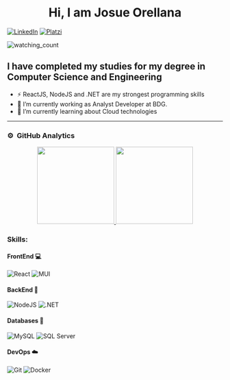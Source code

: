 ### <h1 align="center">Hi, I am Josue Orellana </h1>

[![LinkedIn](https://img.shields.io/badge/linkedin-%230077B5.svg?style=for-the-badge&logo=linkedin&logoColor=white)](https://www.linkedin.com/in/josue-orellana-460624207/)
[![Platzi](https://img.shields.io/static/v1?style=for-the-badge&message=Platzi&color=222222&logo=Platzi&logoColor=98CA3F&label=)](https://platzi.com/p/josuegorellanac/)


<img src="https://komarev.com/ghpvc/?username=Guillermo-O-C&color=blue&&style=plastic" alt="watching_count" />


## I have completed my studies for my degree in Computer Science and Engineering
- ⚡ ReactJS, NodeJS and .NET are my strongest programming skills
- 🔭 I’m currently working as Analyst Developer at BDG. 
- 🌱 I’m currently learning about Cloud technologies 
---


### ⚙️ &nbsp;GitHub Analytics

<p align="center">
<a href="https://github.com/Guillermo-O-C">
  <img height="180em" src="https://github-readme-stats-eight-theta.vercel.app/api/top-langs/?username=Guillermo-O-C&layout=compact&langs_count=8&theme=react"/>
  <img height="180em" src="https://github-readme-stats-eight-theta.vercel.app/api?username=Guillermo-O-C&show_icons=true&theme=react&include_all_commits=true&count_private=true"/>
</a>
</p>

### Skills:

#### FrontEnd 💻
![React](https://img.shields.io/badge/react-%2320232a.svg?style=for-the-badge&logo=react&logoColor=%2361DAFB)
![MUI](https://img.shields.io/badge/MUI-%230081CB.svg?style=for-the-badge&logo=mui&logoColor=white)

#### BackEnd 🔧
![NodeJS](https://img.shields.io/badge/node.js-6DA55F?style=for-the-badge&logo=node.js&logoColor=white)
![.NET](https://img.shields.io/badge/.NET-5C2D91?style=for-the-badge&logo=.net&logoColor=white)

#### Databases 💾
![MySQL](https://img.shields.io/badge/mysql-%2300f.svg?style=for-the-badge&logo=mysql&logoColor=white&color=black)
![SQL Server](https://img.shields.io/badge/Microsoft_SQL_Server-CC2927?style=for-the-badge&logo=microsoft-sql-server&logoColor=white)

#### DevOps ☁️
![Git](https://img.shields.io/badge/git-%23F05033.svg?style=for-the-badge&logo=git&logoColor=white)
![Docker](https://img.shields.io/badge/docker-%230db7ed.svg?style=for-the-badge&logo=docker&logoColor=white)

<!--
**Guillermo-O-C/guillermo-o-c** is a ✨ _special_ ✨ repository because its `README.md` (this file) appears on your GitHub profile.

Here are some ideas to get you started:

- 🔭 I’m currently working on ...
- 🌱 I’m currently learning ...
- 👯 I’m looking to collaborate on ...
- 🤔 I’m looking for help with ...
- 💬 Ask me about ...
- 📫 How to reach me: ...
- 😄 Pronouns: ...
- ⚡ Fun fact: ...
-->
